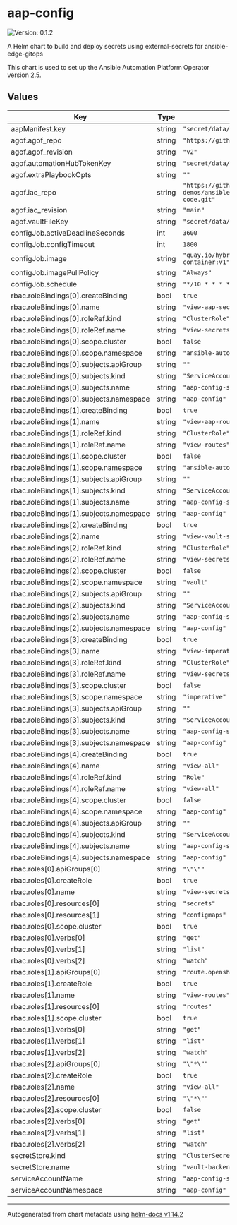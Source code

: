 # aap-config

![Version: 0.1.2](https://img.shields.io/badge/Version-0.1.2-informational?style=flat-square)

A Helm chart to build and deploy secrets using external-secrets for ansible-edge-gitops

This chart is used to set up the Ansible Automation Platform Operator version 2.5.

## Values

| Key | Type | Default | Description |
|-----|------|---------|-------------|
| aapManifest.key | string | `"secret/data/hub/aap-manifest"` |  |
| agof.agof_repo | string | `"https://github.com/validatedpatterns/agof.git"` |  |
| agof.agof_revision | string | `"v2"` |  |
| agof.automationHubTokenKey | string | `"secret/data/hub/automation-hub-token"` |  |
| agof.extraPlaybookOpts | string | `""` |  |
| agof.iac_repo | string | `"https://github.com/validatedpatterns-demos/ansible-edge-gitops-hmi-config-as-code.git"` |  |
| agof.iac_revision | string | `"main"` |  |
| agof.vaultFileKey | string | `"secret/data/hub/agof-vault-file"` |  |
| configJob.activeDeadlineSeconds | int | `3600` |  |
| configJob.configTimeout | int | `1800` |  |
| configJob.image | string | `"quay.io/hybridcloudpatterns/imperative-container:v1"` |  |
| configJob.imagePullPolicy | string | `"Always"` |  |
| configJob.schedule | string | `"*/10 * * * *"` |  |
| rbac.roleBindings[0].createBinding | bool | `true` |  |
| rbac.roleBindings[0].name | string | `"view-aap-secrets-cms"` |  |
| rbac.roleBindings[0].roleRef.kind | string | `"ClusterRole"` |  |
| rbac.roleBindings[0].roleRef.name | string | `"view-secrets-cms"` |  |
| rbac.roleBindings[0].scope.cluster | bool | `false` |  |
| rbac.roleBindings[0].scope.namespace | string | `"ansible-automation-platform"` |  |
| rbac.roleBindings[0].subjects.apiGroup | string | `""` |  |
| rbac.roleBindings[0].subjects.kind | string | `"ServiceAccount"` |  |
| rbac.roleBindings[0].subjects.name | string | `"aap-config-sa"` |  |
| rbac.roleBindings[0].subjects.namespace | string | `"aap-config"` |  |
| rbac.roleBindings[1].createBinding | bool | `true` |  |
| rbac.roleBindings[1].name | string | `"view-aap-routes"` |  |
| rbac.roleBindings[1].roleRef.kind | string | `"ClusterRole"` |  |
| rbac.roleBindings[1].roleRef.name | string | `"view-routes"` |  |
| rbac.roleBindings[1].scope.cluster | bool | `false` |  |
| rbac.roleBindings[1].scope.namespace | string | `"ansible-automation-platform"` |  |
| rbac.roleBindings[1].subjects.apiGroup | string | `""` |  |
| rbac.roleBindings[1].subjects.kind | string | `"ServiceAccount"` |  |
| rbac.roleBindings[1].subjects.name | string | `"aap-config-sa"` |  |
| rbac.roleBindings[1].subjects.namespace | string | `"aap-config"` |  |
| rbac.roleBindings[2].createBinding | bool | `true` |  |
| rbac.roleBindings[2].name | string | `"view-vault-secrets-cms"` |  |
| rbac.roleBindings[2].roleRef.kind | string | `"ClusterRole"` |  |
| rbac.roleBindings[2].roleRef.name | string | `"view-secrets-cms"` |  |
| rbac.roleBindings[2].scope.cluster | bool | `false` |  |
| rbac.roleBindings[2].scope.namespace | string | `"vault"` |  |
| rbac.roleBindings[2].subjects.apiGroup | string | `""` |  |
| rbac.roleBindings[2].subjects.kind | string | `"ServiceAccount"` |  |
| rbac.roleBindings[2].subjects.name | string | `"aap-config-sa"` |  |
| rbac.roleBindings[2].subjects.namespace | string | `"aap-config"` |  |
| rbac.roleBindings[3].createBinding | bool | `true` |  |
| rbac.roleBindings[3].name | string | `"view-imperative-secrets-cms"` |  |
| rbac.roleBindings[3].roleRef.kind | string | `"ClusterRole"` |  |
| rbac.roleBindings[3].roleRef.name | string | `"view-secrets-cms"` |  |
| rbac.roleBindings[3].scope.cluster | bool | `false` |  |
| rbac.roleBindings[3].scope.namespace | string | `"imperative"` |  |
| rbac.roleBindings[3].subjects.apiGroup | string | `""` |  |
| rbac.roleBindings[3].subjects.kind | string | `"ServiceAccount"` |  |
| rbac.roleBindings[3].subjects.name | string | `"aap-config-sa"` |  |
| rbac.roleBindings[3].subjects.namespace | string | `"aap-config"` |  |
| rbac.roleBindings[4].createBinding | bool | `true` |  |
| rbac.roleBindings[4].name | string | `"view-all"` |  |
| rbac.roleBindings[4].roleRef.kind | string | `"Role"` |  |
| rbac.roleBindings[4].roleRef.name | string | `"view-all"` |  |
| rbac.roleBindings[4].scope.cluster | bool | `false` |  |
| rbac.roleBindings[4].scope.namespace | string | `"aap-config"` |  |
| rbac.roleBindings[4].subjects.apiGroup | string | `""` |  |
| rbac.roleBindings[4].subjects.kind | string | `"ServiceAccount"` |  |
| rbac.roleBindings[4].subjects.name | string | `"aap-config-sa"` |  |
| rbac.roleBindings[4].subjects.namespace | string | `"aap-config"` |  |
| rbac.roles[0].apiGroups[0] | string | `"\"\""` |  |
| rbac.roles[0].createRole | bool | `true` |  |
| rbac.roles[0].name | string | `"view-secrets-cms"` |  |
| rbac.roles[0].resources[0] | string | `"secrets"` |  |
| rbac.roles[0].resources[1] | string | `"configmaps"` |  |
| rbac.roles[0].scope.cluster | bool | `true` |  |
| rbac.roles[0].verbs[0] | string | `"get"` |  |
| rbac.roles[0].verbs[1] | string | `"list"` |  |
| rbac.roles[0].verbs[2] | string | `"watch"` |  |
| rbac.roles[1].apiGroups[0] | string | `"route.openshift.io"` |  |
| rbac.roles[1].createRole | bool | `true` |  |
| rbac.roles[1].name | string | `"view-routes"` |  |
| rbac.roles[1].resources[0] | string | `"routes"` |  |
| rbac.roles[1].scope.cluster | bool | `true` |  |
| rbac.roles[1].verbs[0] | string | `"get"` |  |
| rbac.roles[1].verbs[1] | string | `"list"` |  |
| rbac.roles[1].verbs[2] | string | `"watch"` |  |
| rbac.roles[2].apiGroups[0] | string | `"\"*\""` |  |
| rbac.roles[2].createRole | bool | `true` |  |
| rbac.roles[2].name | string | `"view-all"` |  |
| rbac.roles[2].resources[0] | string | `"\"*\""` |  |
| rbac.roles[2].scope.cluster | bool | `false` |  |
| rbac.roles[2].verbs[0] | string | `"get"` |  |
| rbac.roles[2].verbs[1] | string | `"list"` |  |
| rbac.roles[2].verbs[2] | string | `"watch"` |  |
| secretStore.kind | string | `"ClusterSecretStore"` |  |
| secretStore.name | string | `"vault-backend"` |  |
| serviceAccountName | string | `"aap-config-sa"` |  |
| serviceAccountNamespace | string | `"aap-config"` |  |

----------------------------------------------
Autogenerated from chart metadata using [helm-docs v1.14.2](https://github.com/norwoodj/helm-docs/releases/v1.14.2)
